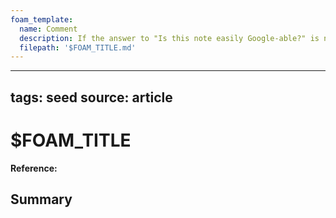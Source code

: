 ```yaml
---
foam_template:
  name: Comment
  description: If the answer to "Is this note easily Google-able?" is no.
  filepath: '$FOAM_TITLE.md'
---
```


---
tags: seed
source: article
---

# $FOAM_TITLE

**Reference:**

## Summary